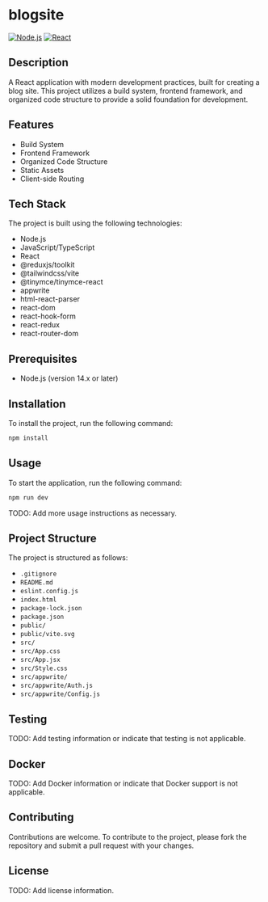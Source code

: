 # blogsite 
[![Node.js](https://img.shields.io/badge/Node.js-14.x-yellow?style=flat-square)](https://nodejs.org/)
[![React](https://img.shields.io/badge/React-19.x-blue?style=flat-square)](https://reactjs.org/)

## Description
A React application with modern development practices, built for creating a blog site. This project utilizes a build system, frontend framework, and organized code structure to provide a solid foundation for development.

## Features
* Build System
* Frontend Framework
* Organized Code Structure
* Static Assets
* Client-side Routing

## Tech Stack
The project is built using the following technologies:
* Node.js
* JavaScript/TypeScript
* React
* @reduxjs/toolkit
* @tailwindcss/vite
* @tinymce/tinymce-react
* appwrite
* html-react-parser
* react-dom
* react-hook-form
* react-redux
* react-router-dom

## Prerequisites
* Node.js (version 14.x or later)

## Installation
To install the project, run the following command:
```bash
npm install
```

## Usage
To start the application, run the following command:
```bash
npm run dev
```
TODO: Add more usage instructions as necessary.

## Project Structure
The project is structured as follows:
* `.gitignore`
* `README.md`
* `eslint.config.js`
* `index.html`
* `package-lock.json`
* `package.json`
* `public/`
* `public/vite.svg`
* `src/`
* `src/App.css`
* `src/App.jsx`
* `src/Style.css`
* `src/appwrite/`
* `src/appwrite/Auth.js`
* `src/appwrite/Config.js`

## Testing
TODO: Add testing information or indicate that testing is not applicable.

## Docker
TODO: Add Docker information or indicate that Docker support is not applicable.

## Contributing
Contributions are welcome. To contribute to the project, please fork the repository and submit a pull request with your changes.

## License
TODO: Add license information.